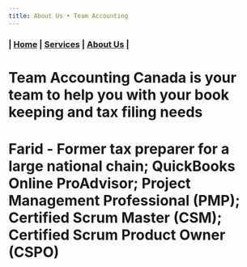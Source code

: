```yaml
---
title: About Us • Team Accounting
---
```


### | [Home](/) | [Services](/) | [About Us](/about.html) |

# Team Accounting Canada is your team to help you with your book keeping and tax filing needs

# Farid - Former tax preparer for a large national chain; QuickBooks Online ProAdvisor; Project Management Professional (PMP); Certified Scrum Master (CSM); Certified Scrum Product Owner (CSPO)
